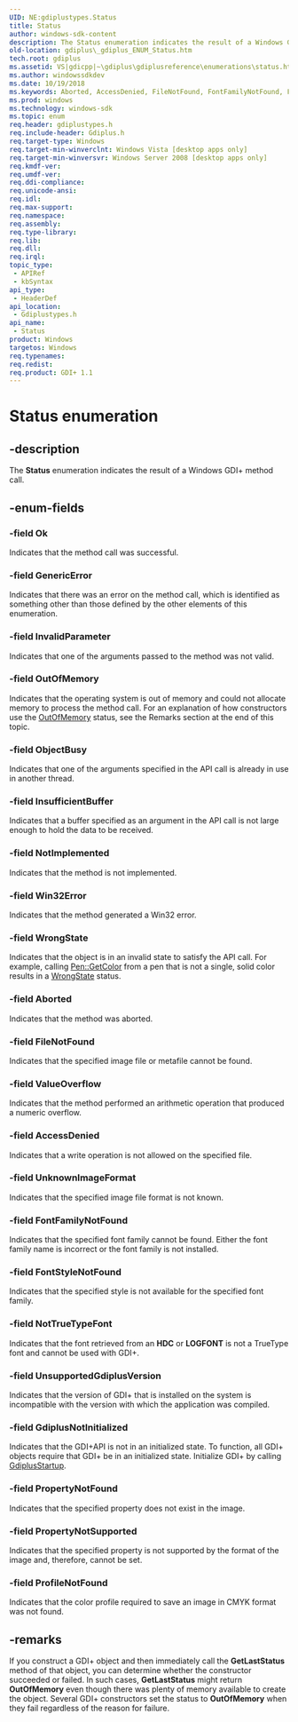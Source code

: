 ```yaml
---
UID: NE:gdiplustypes.Status
title: Status
author: windows-sdk-content
description: The Status enumeration indicates the result of a Windows GDI+ method call.
old-location: gdiplus\_gdiplus_ENUM_Status.htm
tech.root: gdiplus
ms.assetid: VS|gdicpp|~\gdiplus\gdiplusreference\enumerations\status.htm
ms.author: windowssdkdev
ms.date: 10/19/2018
ms.keywords: Aborted, AccessDenied, FileNotFound, FontFamilyNotFound, FontStyleNotFound, GdiplusNotInitialized, GenericError, InsufficientBuffer, InvalidParameter, NotImplemented, NotTrueTypeFont, ObjectBusy, Ok, OutOfMemory, ProfileNotFound, PropertyNotFound, PropertyNotSupported, Status, Status enumeration [GDI+], UnknownImageFormat, UnsupportedGdiplusVersion, ValueOverflow, Win32Error, WrongState, _gdiplus_ENUM_Status, gdiplus._gdiplus_ENUM_Status, gdiplustypes/Aborted, gdiplustypes/AccessDenied, gdiplustypes/FileNotFound, gdiplustypes/FontFamilyNotFound, gdiplustypes/FontStyleNotFound, gdiplustypes/GdiplusNotInitialized, gdiplustypes/GenericError, gdiplustypes/InsufficientBuffer, gdiplustypes/InvalidParameter, gdiplustypes/NotImplemented, gdiplustypes/NotTrueTypeFont, gdiplustypes/ObjectBusy, gdiplustypes/Ok, gdiplustypes/OutOfMemory, gdiplustypes/ProfileNotFound, gdiplustypes/PropertyNotFound, gdiplustypes/PropertyNotSupported, gdiplustypes/Status, gdiplustypes/UnknownImageFormat, gdiplustypes/UnsupportedGdiplusVersion, gdiplustypes/ValueOverflow, gdiplustypes/Win32Error, gdiplustypes/WrongState
ms.prod: windows
ms.technology: windows-sdk
ms.topic: enum
req.header: gdiplustypes.h
req.include-header: Gdiplus.h
req.target-type: Windows
req.target-min-winverclnt: Windows Vista [desktop apps only]
req.target-min-winversvr: Windows Server 2008 [desktop apps only]
req.kmdf-ver: 
req.umdf-ver: 
req.ddi-compliance: 
req.unicode-ansi: 
req.idl: 
req.max-support: 
req.namespace: 
req.assembly: 
req.type-library: 
req.lib: 
req.dll: 
req.irql: 
topic_type:
 - APIRef
 - kbSyntax
api_type:
 - HeaderDef
api_location:
 - Gdiplustypes.h
api_name:
 - Status
product: Windows
targetos: Windows
req.typenames: 
req.redist: 
req.product: GDI+ 1.1
---
```


# Status enumeration


## -description


The <b>Status</b> enumeration indicates the result of a Windows GDI+ method call.


## -enum-fields




### -field Ok

Indicates that the method call was successful. 


### -field GenericError

Indicates that there was an error on the method call, which is identified as something other than those defined by the other elements of this enumeration. 


### -field InvalidParameter

Indicates that one of the arguments passed to the method was not valid. 


### -field OutOfMemory

Indicates that the operating system is out of memory and could not allocate memory to process the method call. For an explanation of how constructors use the <a href="https://msdn.microsoft.com/en-us/library/ms534175(v=VS.85).aspx">OutOfMemory</a> status, see the Remarks section at the end of this topic. 


### -field ObjectBusy

Indicates that one of the arguments specified in the API call is already in use in another thread. 


### -field InsufficientBuffer

Indicates that a buffer specified as an argument in the API call is not large enough to hold the data to be received. 


### -field NotImplemented

Indicates that the method is not implemented. 


### -field Win32Error

Indicates that the method generated a Win32 error. 


### -field WrongState

Indicates that the object is in an invalid state to satisfy the API call. For example, calling 
				<a href="https://msdn.microsoft.com/en-us/library/ms535019(v=VS.85).aspx">Pen::GetColor</a> from a pen that is not a single, solid color results in a <a href="https://msdn.microsoft.com/en-us/library/ms534175(v=VS.85).aspx">WrongState</a> status. 


### -field Aborted

Indicates that the method was aborted. 


### -field FileNotFound

Indicates that the specified image file or metafile cannot be found. 


### -field ValueOverflow

Indicates that the method performed an arithmetic operation that produced a numeric overflow. 


### -field AccessDenied

Indicates that a write operation is not allowed on the specified file. 


### -field UnknownImageFormat

Indicates that the specified image file format is not known. 


### -field FontFamilyNotFound

Indicates that the specified font family cannot be found. Either the font family name is incorrect or the font family is not installed. 


### -field FontStyleNotFound

Indicates that the specified style is not available for the specified font family. 


### -field NotTrueTypeFont

Indicates that the font retrieved from an 
				<b>HDC</b> or 
				<b>LOGFONT</b> is not a TrueType font and cannot be used with GDI+. 


### -field UnsupportedGdiplusVersion

Indicates that the version of GDI+ that is installed on the system is incompatible with the version with which the application was compiled. 


### -field GdiplusNotInitialized

Indicates that the GDI+API is not in an initialized state. To function, all GDI+ objects require that GDI+ be in an initialized state. Initialize GDI+ by calling 
				<a href="https://msdn.microsoft.com/en-us/library/ms534077(v=VS.85).aspx">GdiplusStartup</a>. 


### -field PropertyNotFound

Indicates that the specified property does not exist in the image. 


### -field PropertyNotSupported

Indicates that the specified property is not supported by the format of the image and, therefore, cannot be set. 


### -field ProfileNotFound

Indicates that the color profile required to save an image in CMYK format was not found.


## -remarks



If you construct a GDI+ object and then immediately call the 
				<b>GetLastStatus</b> method of that object, you can determine whether the constructor succeeded or failed. In such cases, 
				<b>GetLastStatus</b> might return <b><b>OutOfMemory</b></b> even though there was plenty of memory available to create the object. Several GDI+ constructors set the status to <b><b>OutOfMemory</b></b> when they fail regardless of the reason for failure.



